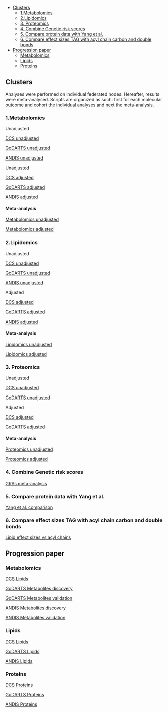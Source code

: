 -   <a href="#clusters" id="toc-clusters">Clusters</a>
    -   <a href="#metabolomics" id="toc-metabolomics">1.Metabolomics</a>
    -   <a href="#lipidomics" id="toc-lipidomics">2.Lipidomics</a>
    -   <a href="#proteomics" id="toc-proteomics">3. Proteomics</a>
    -   <a href="#combine-genetic-risk-scores"
        id="toc-combine-genetic-risk-scores">4. Combine Genetic risk scores</a>
    -   <a href="#compare-protein-data-with-yang-et-al."
        id="toc-compare-protein-data-with-yang-et-al.">5. Compare protein data
        with Yang et al.</a>
    -   <a
        href="#compare-effect-sizes-tag-with-acyl-chain-carbon-and-double-bonds"
        id="toc-compare-effect-sizes-tag-with-acyl-chain-carbon-and-double-bonds">6.
        Compare effect sizes TAG with acyl chain carbon and double bonds</a>
-   <a href="#progression-paper" id="toc-progression-paper">Progression
    paper</a>
    -   <a href="#metabolomics-1" id="toc-metabolomics-1">Metabolomics</a>
    -   <a href="#lipids" id="toc-lipids">Lipids</a>
    -   <a href="#proteins" id="toc-proteins">Proteins</a>

## Clusters

Analyses were performed on individual federated nodes. Hereafter,
results were meta-analysed. Scripts are organized as such: first for
each molecular outcome and cohort the individual analyses and next the
meta-analysis.

### 1.Metabolomics

Unadjusted

[DCS
unadjusted](https://github.com/roderickslieker/RHAPSODY/blob/master/001%20Clusters/000-DCS_GLM_metabolomics_OneVsAll.md)

[GoDARTS
unadjusted](https://github.com/roderickslieker/RHAPSODY/blob/master/001%20Clusters/000-GoDARTS_GLM_metabolomics_OneVsAll.md)

[ANDIS
unadjusted](https://github.com/roderickslieker/RHAPSODY/blob/master/001%20Clusters/000%20ANDIS_GLM_metabolomics%20_OneVsAll.md)

Unadjusted

[DCS
adjusted](https://github.com/roderickslieker/RHAPSODY/blob/master/001%20Clusters/000-DCS_GLM_metabolomics_OneVsAll_adjusted.md)

[GoDARTS
adjusted](https://github.com/roderickslieker/RHAPSODY/blob/master/001%20Clusters/000-GoDARTS_GLM_metabolomics_OneVsAll_adjusted.md)

[ANDIS
adjusted](https://github.com/roderickslieker/RHAPSODY/blob/master/001%20Clusters/000-ANDIS_GLM_metabolomics_OneVsAll_adjusted.md)

#### Meta-analysis

[Metabolomics
unadjusted](https://github.com/roderickslieker/RHAPSODY/blob/master/001%20Clusters/001%20Combine_Metabolomics_GLM_Clusters.md)

[Metabolomics
adjusted](https://github.com/roderickslieker/RHAPSODY/blob/master/001%20Clusters/001_Combine_Metabolomics_GLM_Clusters_Adjusted.md)

### 2.Lipidomics

Unadjusted

[DCS
unadjusted](https://github.com/roderickslieker/RHAPSODY/blob/master/001%20Clusters/000%20DCS_GLM_lipidomics_OneVsAll.md)

[GoDARTS
unadjusted](https://gihub.com/roderickslieker/RHAPSODY/blob/master/001%20Clusters/000%20GoDARTS_GLM_metabolomics_OneVsAll.Rmd)

[ANDIS
unadjusted](https://github.com/roderickslieker/RHAPSODY/blob/master/001%20Clusters/000-ANDIS_GLM_lipidomics_OneVsAll.md)

Adjusted

[DCS
adjusted](https://github.com/roderickslieker/RHAPSODY/blob/master/001%20Clusters/000-DCS_GLM_lipidomics_OneVsAll_adjusted.md)

[GoDARTS
adjusted](https://github.com/roderickslieker/RHAPSODY/blob/master/001%20Clusters/000-GoDARTS_GLM_lipidomics_OneVsAll_adjusted.md)

[ANDIS
adjusted](https://github.com/roderickslieker/RHAPSODY/blob/master/001%20Clusters/000-ANDIS_GLM_lipidomics_OneVsAll_adjusted.md)

#### Meta-analysis

[Lipidomics
unadjusted](https://github.com/roderickslieker/RHAPSODY/blob/master/001%20Clusters/001_Combine_Lipidomics_GLM_Clusters.md)

[Lipidomics
adjusted](https://github.com/roderickslieker/RHAPSODY/blob/master/001%20Clusters/001_Combine_Lipidomics_GLM_Clusters_Adjusted.md)

### 3. Proteomics

Unadjusted

[DCS
unadjusted](https://github.com/roderickslieker/RHAPSODY/blob/master/001%20Clusters/000-DCS_GLM_somalogic_OneVsAll.md)

[GoDARTS
unadjusted](https://github.com/roderickslieker/RHAPSODY/blob/master/001%20Clusters/000%20GoDARTS_GLM_somalogic_OneVsAll.md)

Adjusted

[DCS
adjusted](https://github.com/roderickslieker/RHAPSODY/blob/master/001%20Clusters/000-DCS_GLM_somalogic_OneVsAll_adjusted.md)

[GoDARTS
adjusted](https://github.com/roderickslieker/RHAPSODY/blob/master/001%20Clusters/000-GoDARTS_GLM_somalogic_OneVsAll_adjusted.md)

#### Meta-analysis

[Proteomics
unadjusted](https://github.com/roderickslieker/RHAPSODY/blob/master/001%20Clusters/001.Combine_peptidomics_data_OneVsAll.md)

[Proteomics
adjusted](https://github.com/roderickslieker/RHAPSODY/blob/master/001%20Clusters/001_Combine_Proteomics_GLM_Clusters_Adjusted.md)

### 4. Combine Genetic risk scores

[GRSs
meta-analysis](https://github.com/roderickslieker/RHAPSODY/blob/master/001%20Clusters/002-Combine_GRS_Cohorts.md)

### 5. Compare protein data with Yang et al.

[Yang et
al. comparison](https://github.com/roderickslieker/RHAPSODY/blob/master/001%20Clusters/002-Overlap_Yang.md)

### 6. Compare effect sizes TAG with acyl chain carbon and double bonds

[Lipid effect sizes vs acyl
chains](https://github.com/roderickslieker/RHAPSODY/blob/master/001%20Clusters/002-Overlap_Yang.md)

## Progression paper

### Metabolomics

[DCS
Lipids](https://github.com/roderickslieker/RHAPSODY/blob/master/002%20Progression/DCS_Lipids_CoxModels.md)

[GoDARTS Metabolites
discovery](https://github.com/roderickslieker/RHAPSODY/blob/master/002%20Progression/GoDARTS_Metabolites_CoxModels_Run1.md)

[GoDARTS Metabolites
validation](https://github.com/roderickslieker/RHAPSODY/blob/master/002%20Progression/GoDARTS_Metabolites_CoxModels_Run2.md)

[ANDIS Metabolites
discovery](https://github.com/roderickslieker/RHAPSODY/blob/master/002%20Progression/ANDIS_Metabolites_CoxModels_Run1.md)

[ANDIS Metabolites
validation](https://github.com/roderickslieker/RHAPSODY/blob/master/002%20Progression/ANDIS_Metabolites_CoxModels_Run2.md)

### Lipids

[DCS
Lipids](https://github.com/roderickslieker/RHAPSODY/blob/master/002%20Progression/DCS_Lipids_CoxModels.md)

[GoDARTS
Lipids](https://github.com/roderickslieker/RHAPSODY/blob/master/002%20Progression/GoDARTS_Lipids_CoxModels.md)

[ANDIS
Lipids](https://github.com/roderickslieker/RHAPSODY/blob/master/002%20Progression/ANDIS_Lipids_CoxModels.md)

### Proteins

[DCS
Proteins](https://github.com/roderickslieker/RHAPSODY/blob/master/002%20Progression/DCS_Peptides_CoxModels.md)

[GoDARTS
Proteins](https://github.com/roderickslieker/RHAPSODY/blob/master/002%20Progression/GoDARTS_Peptides_CoxModels.md)

[ANDIS
Proteins](https://github.com/roderickslieker/RHAPSODY/blob/master/002%20Progression/ANDIS_Peptides_CoxModels.md)
